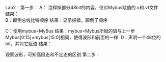 Lab2：第一步：
A：
注释掉部分48bit的内容，仅对Mybus赋值的.v和.vt文件
![]()
![]() 
结果：
![]()  
B：颠倒总线比特顺序
结果：显示报错，颠倒了顺序
![]() 
 

C：使用mybus=MyBus
结果：mybus=Mybus所赋的值与上一步Mybus[0:15]=mybus[15:0]相同，使得波形和前面的一样 
![]() 
D：声明一个48位的bit，并对它赋值
结果：
![]() 
 
观察波形，可知高阻态和不定态的区别
第二步：
![]() 
![]() 
![]() 
![]() 
    


